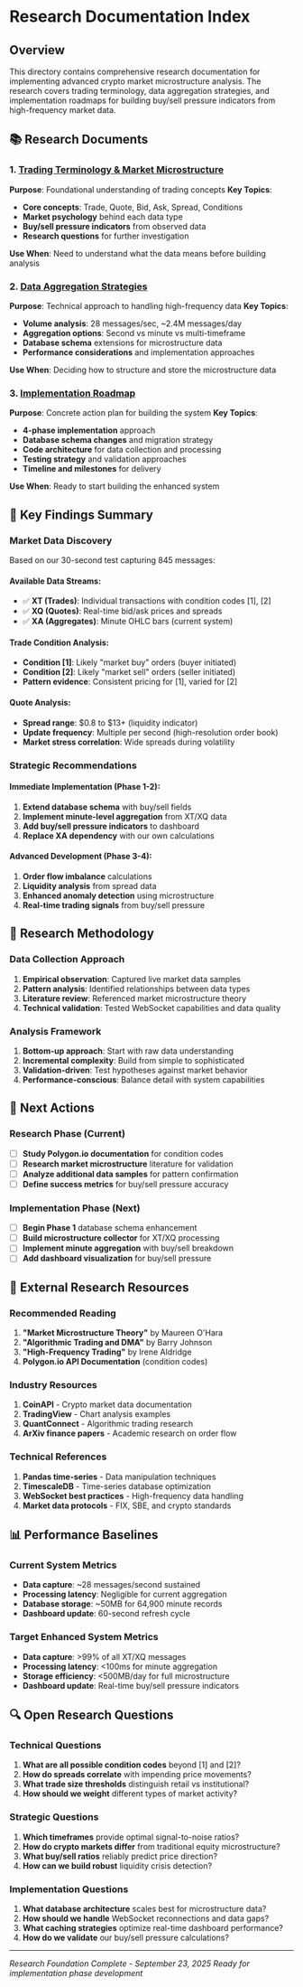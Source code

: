 # Research Documentation Index

## Overview
This directory contains comprehensive research documentation for implementing advanced crypto market microstructure analysis. The research covers trading terminology, data aggregation strategies, and implementation roadmaps for building buy/sell pressure indicators from high-frequency market data.

## 📚 Research Documents

### 1. [Trading Terminology & Market Microstructure](trading-terminology.md)
**Purpose**: Foundational understanding of trading concepts
**Key Topics**:
- **Core concepts**: Trade, Quote, Bid, Ask, Spread, Conditions
- **Market psychology** behind each data type  
- **Buy/sell pressure indicators** from observed data
- **Research questions** for further investigation

**Use When**: Need to understand what the data means before building analysis

### 2. [Data Aggregation Strategies](data-aggregation-strategies.md) 
**Purpose**: Technical approach to handling high-frequency data
**Key Topics**:
- **Volume analysis**: 28 messages/sec, ~2.4M messages/day
- **Aggregation options**: Second vs minute vs multi-timeframe  
- **Database schema** extensions for microstructure data
- **Performance considerations** and implementation approaches

**Use When**: Deciding how to structure and store the microstructure data

### 3. [Implementation Roadmap](implementation-roadmap.md)
**Purpose**: Concrete action plan for building the system
**Key Topics**:
- **4-phase implementation** approach
- **Database schema changes** and migration strategy
- **Code architecture** for data collection and processing
- **Testing strategy** and validation approaches
- **Timeline and milestones** for delivery

**Use When**: Ready to start building the enhanced system

## 🎯 Key Findings Summary

### Market Data Discovery
Based on our 30-second test capturing 845 messages:

#### **Available Data Streams**:
- ✅ **XT (Trades)**: Individual transactions with condition codes [1], [2]
- ✅ **XQ (Quotes)**: Real-time bid/ask prices and spreads  
- ✅ **XA (Aggregates)**: Minute OHLC bars (current system)

#### **Trade Condition Analysis**:
- **Condition [1]**: Likely "market buy" orders (buyer initiated)
- **Condition [2]**: Likely "market sell" orders (seller initiated)
- **Pattern evidence**: Consistent pricing for [1], varied for [2]

#### **Quote Analysis**:
- **Spread range**: $0.8 to $13+ (liquidity indicator)  
- **Update frequency**: Multiple per second (high-resolution order book)
- **Market stress correlation**: Wide spreads during volatility

### Strategic Recommendations

#### **Immediate Implementation** (Phase 1-2):
1. **Extend database schema** with buy/sell fields
2. **Implement minute-level aggregation** from XT/XQ data
3. **Add buy/sell pressure indicators** to dashboard
4. **Replace XA dependency** with our own calculations

#### **Advanced Development** (Phase 3-4):
1. **Order flow imbalance** calculations
2. **Liquidity analysis** from spread data
3. **Enhanced anomaly detection** using microstructure
4. **Real-time trading signals** from buy/sell pressure

## 🔬 Research Methodology

### Data Collection Approach
1. **Empirical observation**: Captured live market data samples
2. **Pattern analysis**: Identified relationships between data types
3. **Literature review**: Referenced market microstructure theory
4. **Technical validation**: Tested WebSocket capabilities and data quality

### Analysis Framework
1. **Bottom-up approach**: Start with raw data understanding
2. **Incremental complexity**: Build from simple to sophisticated
3. **Validation-driven**: Test hypotheses against market behavior
4. **Performance-conscious**: Balance detail with system capabilities

## 🚀 Next Actions

### Research Phase (Current)
- [ ] **Study Polygon.io documentation** for condition codes
- [ ] **Research market microstructure** literature for validation
- [ ] **Analyze additional data samples** for pattern confirmation
- [ ] **Define success metrics** for buy/sell pressure accuracy

### Implementation Phase (Next)
- [ ] **Begin Phase 1** database schema enhancement
- [ ] **Build microstructure collector** for XT/XQ processing
- [ ] **Implement minute aggregation** with buy/sell breakdown
- [ ] **Add dashboard visualization** for buy/sell pressure

## 📖 External Research Resources

### Recommended Reading
1. **"Market Microstructure Theory"** by Maureen O'Hara
2. **"Algorithmic Trading and DMA"** by Barry Johnson  
3. **"High-Frequency Trading"** by Irene Aldridge
4. **Polygon.io API Documentation** (condition codes)

### Industry Resources
1. **CoinAPI** - Crypto market data documentation
2. **TradingView** - Chart analysis examples
3. **QuantConnect** - Algorithmic trading research
4. **ArXiv finance papers** - Academic research on order flow

### Technical References
1. **Pandas time-series** - Data manipulation techniques
2. **TimescaleDB** - Time-series database optimization
3. **WebSocket best practices** - High-frequency data handling
4. **Market data protocols** - FIX, SBE, and crypto standards

## 📊 Performance Baselines

### Current System Metrics
- **Data capture**: ~28 messages/second sustained
- **Processing latency**: Negligible for current aggregation
- **Database storage**: ~50MB for 64,900 minute records
- **Dashboard update**: 60-second refresh cycle

### Target Enhanced System Metrics
- **Data capture**: >99% of all XT/XQ messages
- **Processing latency**: <100ms for minute aggregation
- **Storage efficiency**: <500MB/day for full microstructure
- **Dashboard update**: Real-time buy/sell pressure indicators

## 🔍 Open Research Questions

### Technical Questions
1. **What are all possible condition codes** beyond [1] and [2]?
2. **How do spreads correlate** with impending price movements?
3. **What trade size thresholds** distinguish retail vs institutional?
4. **How should we weight** different types of market activity?

### Strategic Questions  
1. **Which timeframes** provide optimal signal-to-noise ratios?
2. **How do crypto markets differ** from traditional equity microstructure?
3. **What buy/sell ratios** reliably predict price direction?
4. **How can we build robust** liquidity crisis detection?

### Implementation Questions
1. **What database architecture** scales best for microstructure data?
2. **How should we handle** WebSocket reconnections and data gaps?
3. **What caching strategies** optimize real-time dashboard performance?
4. **How do we validate** our buy/sell pressure calculations?

---

*Research Foundation Complete - September 23, 2025*
*Ready for implementation phase development*